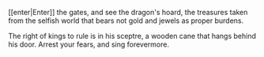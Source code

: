 
[[enter|Enter]] the gates, and see the dragon's hoard,
the treasures taken from the selfish world
that bears not gold and jewels as proper burdens.

The right of kings to rule is in his sceptre,
a wooden cane that hangs behind his door.
Arrest your fears, and sing forevermore.